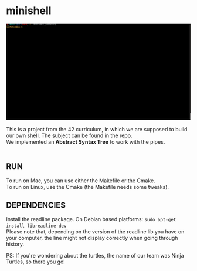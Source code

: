 # minishell

![screenshot](sample.gif)

This is a project from the 42 curriculum, in which we are supposed to build our own shell.
The subject can be found in the repo.<br>
We implemented an <b>Abstract Syntax Tree</b> to work with the pipes.<br><br>

## RUN
To run on Mac, you can use either the Makefile or the Cmake.<br>
To run on Linux, use the Cmake (the Makefile needs some tweaks).

## DEPENDENCIES
Install the readline package.
On Debian based platforms: ```sudo apt-get install libreadline-dev```<br>
Please note that, depending on the version of the readline lib you have on your computer, the line might not display correctly when going through history. 
<br>

PS: If you're wondering about the turtles, the name of our team was Ninja Turtles, so there you go!
